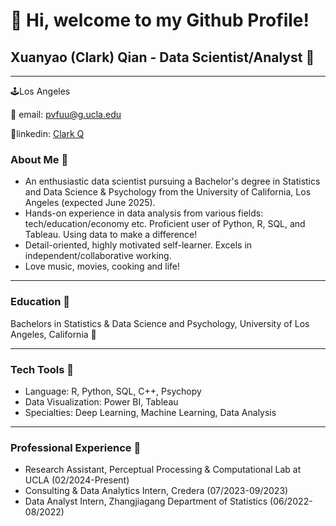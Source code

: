 # 👋 Hi, welcome to my Github Profile!
## Xuanyao (Clark) Qian - Data Scientist/Analyst 🚀
-------------
🕹️Los Angeles 

📧 email: pvfuu@g.ucla.edu 

🔗linkedin: [Clark Q](www.linkedin.com/in/xuanyao-qian-clark)


### About Me 🫡
- An enthusiastic data scientist pursuing a Bachelor's degree in Statistics and Data Science & Psychology from the University of California, Los Angeles (expected June 2025).
- Hands-on experience in data analysis from various fields: tech/education/economy etc. Proficient user of Python, R, SQL, and Tableau. Using data to make a difference!
- Detail-oriented, highly motivated self-learner. Excels in independent/collaborative working.
- Love music, movies, cooking and life!

-----------
### Education 🏫
Bachelors in Statistics & Data Science and Psychology, University of Los Angeles, California 🐻

----------
### Tech Tools 🔧
- Language: R, Python, SQL, C++, Psychopy
- Data Visualization: Power BI, Tableau
- Specialties: Deep Learning, Machine Learning, Data Analysis
-----------
### Professional Experience 📑
- Research Assistant, Perceptual Processing & Computational Lab at UCLA (02/2024-Present)
- Consulting & Data Analytics Intern, Credera (07/2023-09/2023)
- Data Analyst Intern, Zhangjiagang Department of Statistics (06/2022-08/2022) 
<!---
Pafuuuu/Pafuuuu is a ✨ special ✨ repository because its `README.md` (this file) appears on your GitHub profile.
You can click the Preview link to take a look at your changes.
--->
